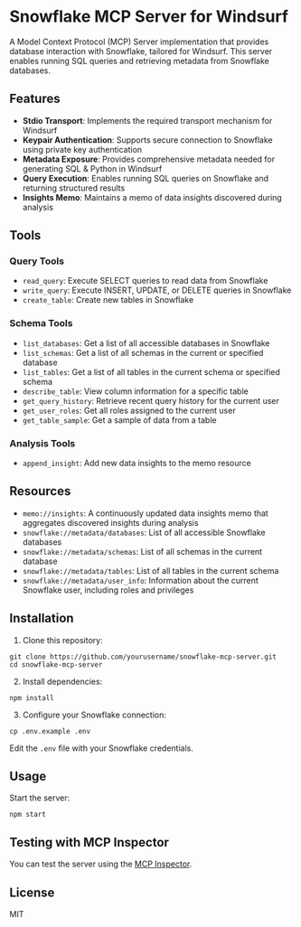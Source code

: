 # Snowflake MCP Server for Windsurf

A Model Context Protocol (MCP) Server implementation that provides database interaction with Snowflake, tailored for Windsurf. This server enables running SQL queries and retrieving metadata from Snowflake databases.

## Features

- **Stdio Transport**: Implements the required transport mechanism for Windsurf
- **Keypair Authentication**: Supports secure connection to Snowflake using private key authentication
- **Metadata Exposure**: Provides comprehensive metadata needed for generating SQL & Python in Windsurf
- **Query Execution**: Enables running SQL queries on Snowflake and returning structured results
- **Insights Memo**: Maintains a memo of data insights discovered during analysis

## Tools

### Query Tools
- `read_query`: Execute SELECT queries to read data from Snowflake
- `write_query`: Execute INSERT, UPDATE, or DELETE queries in Snowflake
- `create_table`: Create new tables in Snowflake

### Schema Tools
- `list_databases`: Get a list of all accessible databases in Snowflake
- `list_schemas`: Get a list of all schemas in the current or specified database
- `list_tables`: Get a list of all tables in the current schema or specified schema
- `describe_table`: View column information for a specific table
- `get_query_history`: Retrieve recent query history for the current user
- `get_user_roles`: Get all roles assigned to the current user
- `get_table_sample`: Get a sample of data from a table

### Analysis Tools
- `append_insight`: Add new data insights to the memo resource

## Resources

- `memo://insights`: A continuously updated data insights memo that aggregates discovered insights during analysis
- `snowflake://metadata/databases`: List of all accessible Snowflake databases
- `snowflake://metadata/schemas`: List of all schemas in the current database
- `snowflake://metadata/tables`: List of all tables in the current schema
- `snowflake://metadata/user_info`: Information about the current Snowflake user, including roles and privileges

## Installation

1. Clone this repository:
```
git clone https://github.com/yourusername/snowflake-mcp-server.git
cd snowflake-mcp-server
```

2. Install dependencies:
```
npm install
```

3. Configure your Snowflake connection:
```
cp .env.example .env
```
Edit the `.env` file with your Snowflake credentials.

## Usage

Start the server:
```
npm start
```

## Testing with MCP Inspector

You can test the server using the [MCP Inspector](https://github.com/modelcontextprotocol/inspector).

## License

MIT

